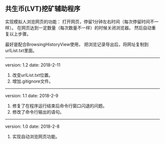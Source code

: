 ## 共生币(LVT)挖矿辅助程序

实现模拟人浏览网页的功能：
    打开网页，停留1分钟左右时间（每次停留时间不一样）。
    在网页达到一定数量（每次数量不一样）的时候关闭浏览器。
    然后自动重复以上步骤。
    
最好是配合BrowsingHistoryView使用，
把浏览记录导出后，将网址复制到urlList.txt里面。

---
version: 1.2    date: 2018-2-11

1. 改变urlList.txt位置。
2. 增加.gitignore文件。

---
version: 1.1    date: 2018-2-9

1. 修复了在程序运行结束后命令行窗口闪退的问题。
2. 修改了命令行输出的语句。

---
version: 1.0    date: 2018-2-8

1. 实现自动浏览网页功能。